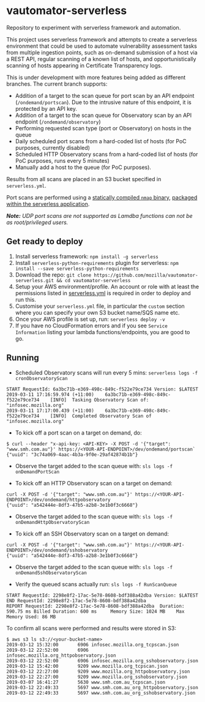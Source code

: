 # vautomator-serverless
Repository to experiment with serverless framework and automation.

This project uses serverless framework and attempts to create a serverless environment that could be used to automate vulnerability assessment tasks from multiple ingestion points, such as on-demand submission of a host via a REST API, regular scanning of a known list of hosts, and opportunistically scanning of hosts appearing in Certificate Transparency logs.

This is under development with more features being added as different branches. The current branch supports:
- Addition of a target to the scan queue for port scan by an API endpoint (`/ondemand/portscan`). Due to the intrusive nature of this endpoint, it is protected by an API key.
- Addition of a target to the scan queue for Observatory scan by an API endpoint (`/ondemand/observatory`)
- Performing requested scan type (port or Observatory) on hosts in the queue
- Daily scheduled port scans from a hard-coded list of hosts (for PoC purposes, currently disabled)
- Scheduled HTTP Observatory scans from a hard-coded list of hosts (for PoC purposes, runs every 5 minutes)
- Manually add a host to the queue (for PoC purposes).

Results from all scans are placed in an S3 bucket specified in `serverless.yml`.

Port scans are performed using a [statically compiled `nmap` binary](https://github.com/ernw/static-toolbox/releases/download/1.0.2/nmap-7.70SVN-b5bd185-x86_64-portable.zip), [packaged within the serverless application](https://github.com/mozilla/vautomator-serverless/blob/ondemand-port-scan/serverless.yml#L41-L43).

_**Note:** UDP port scans are not supported as Lamdba functions can not be as root/privileged users._

## Get ready to deploy

1. Install serverless framework: `npm install -g serverless`
2. Install `serverless-python-requirements` plugin for serverless: `npm install --save serverless-python-requirements`
3. Download the repo: `git clone https://github.com/mozilla/vautomator-serverless.git && cd vautomator-serverless`
4. Setup your AWS environment/profile. An account or role with at least the permissions listed in [serverless.yml](https://github.com/mozilla/vautomator-serverless/blob/master/serverless.yml#L10-L33) is required in order to deploy and run this.
5. Customise your `serverless.yml` file, in particular the `custom` section where you can specify your own S3 bucket name/SQS name etc.
6. Once your AWS profile is set up, run: `serverless deploy -v`
7. If you have no CloudFormation errors and if you see `Service Information` listing your lambda functions/endpoints, you are good to go.

## Running

- Scheduled Observatory scans will run every 5 mins: `serverless logs -f cronObservatoryScan`

```
START RequestId: 6a3bc71b-e369-498c-849c-f522e79ce734 Version: $LATEST
2019-03-11 17:16:59.974 (+11:00)	6a3bc71b-e369-498c-849c-f522e79ce734	[INFO]	Tasking Observatory Scan of: "infosec.mozilla.org"
2019-03-11 17:17:00.439 (+11:00)	6a3bc71b-e369-498c-849c-f522e79ce734	[INFO]	Completed Observatory Scan of "infosec.mozilla.org"
```
- To kick off a port scan on a target on demand, do:
```
$ curl --header "x-api-key: <API-KEY> -X POST -d '{"target": "www.smh.com.au"}' https://<YOUR-API-ENDPOINT>/dev/ondemand/portscan`
{"uuid": "3c74a069-4aac-4b3a-9f0e-29af42874b1b"}
```
  - Observe the target added to the scan queue with: `sls logs -f onDemandPortScan`

- To kick off an HTTP Observatory scan on a target on demand:
```
curl -X POST -d '{"target": "www.smh.com.au"}' https://<YOUR-API-ENDPOINT>/dev/ondemand/httpobservatory
{"uuid": "a542444e-8df3-47b5-a2b8-3e1b0f3c6668"}
```
  - Observe the target added to the scan queue with: `sls logs -f onDemandHttpObservatoryScan`

- To kick off an SSH Observatory scan on a target on demand:
```
curl -X POST -d '{"target": "www.smh.com.au"}' https://<YOUR-API-ENDPOINT>/dev/ondemand/sshobservatory
{"uuid": "a542444e-8df3-47b5-a2b8-3e1b0f3c6668"}
```
  - Observe the target added to the scan queue with: `sls logs -f onDemandSshObservatoryScan`

- Verify the queued scans actually run: `sls logs -f RunScanQueue`
```
START RequestId: 2298e8f2-17ac-5e78-8608-bdf388a42dba Version: $LATEST
END RequestId: 2298e8f2-17ac-5e78-8608-bdf388a42dba
REPORT RequestId: 2298e8f2-17ac-5e78-8608-bdf388a42dba	Duration: 590.75 ms	Billed Duration: 600 ms 	Memory Size: 1024 MB	Max Memory Used: 86 MB
```

To confirm all scans were performed and results were stored in S3:
```
$ aws s3 ls s3://<your-bucket-name>
2019-03-12 15:32:00       6906 infosec.mozilla.org_tcpscan.json
2019-03-12 22:52:00       6906 infosec.mozilla.org_httpobservatory.json
2019-03-12 22:52:00       6906 infosec.mozilla.org_sshobservatory.json
2019-03-12 15:42:00       9209 www.mozilla.org_tcpscan.json
2019-03-12 22:27:00       9209 www.mozilla.org_httpobservatory.json
2019-03-12 22:27:00       9209 www.mozilla.org_sshobservatory.json
2019-03-07 16:41:27       5630 www.smh.com.au_tcpscan.json
2019-03-12 22:49:33       5697 www.smh.com.au_org_httpobservatory.json
2019-03-12 22:49:33       5697 www.smh.com.au_org_sshobservatory.json
```
